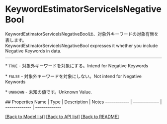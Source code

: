 # KeywordEstimatorServiceIsNegativeBool

<div lang=\"ja\">KeywordEstimatorServiceIsNegativeBoolは、対象外キーワードの対象有無を表します。</div> <div lang=\"en\">KeywordEstimatorServiceIsNegativeBool expresses it whether you include Negative Keywords in data.</div> <hr> <p> * <code>TRUE</code> - <span lang=\"ja\">対象外キーワードを対象にする。</span><span lang=\"en\">Intend for Negative Keywords</span></p> <p> * <code>FALSE</code> - <span lang=\"ja\">対象外キーワードを対象にしない。</span><span lang=\"en\">Not intend for Negative Keywords</span></p> <p> * <code>UNKNOWN</code> - <span lang=ja>未知の値です。</span><span lang=en>Unknown Value.</span></p> 
## Properties
Name | Type | Description | Notes
------------ | ------------- | ------------- | -------------

[[Back to Model list]](../README.md#documentation-for-models) [[Back to API list]](../README.md#documentation-for-api-endpoints) [[Back to README]](../README.md)


